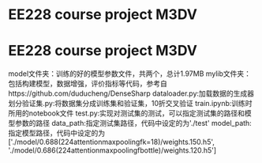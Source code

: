 # EE228 course project M3DV
# EE228 course project M3DV
model文件夹：训练的好的模型参数文件，共两个，总计1.97MB
mylib文件夹：包括构建模型，数据增强，评价指标等代码，参考自https://github.com/duducheng/DenseSharp
dataloader.py:加载数据的生成器
划分验证集.py:将数据集分成训练集和验证集，10折交叉验证
train.ipynb:训练时所用的notebook文件
test.py:实现对测试集的测试，可以指定测试集的路径和模型参数的路径
  data_path:指定测试集路径，代码中设定的为'./test'
  model_path:指定模型路径，代码中设定的为['./model/0.688(224attentionmaxpoolingfk=18)/weights.150.h5',
                                         './model/0.686(224attentionmaxpoolingfbottle)/weights.120.h5']
